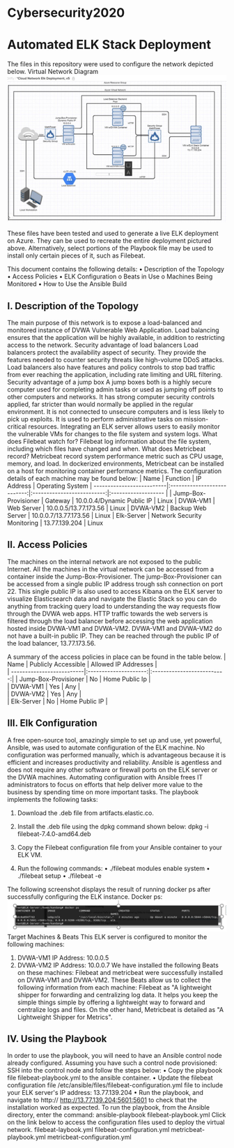 # Cybersecurity2020
# Automated ELK Stack Deployment
The files in this repository were used to configure the network depicted below.
 Virtual Network Diagram
![alt text](https://github.com/kandang0/Cybersecurity2020/blob/master/Diagrams/Diagram1.jpg "Virtual Network Diagram")
 
These files have been tested and used to generate a live ELK deployment on Azure. They can be used to recreate the entire deployment pictured above. Alternatively, select portions of the Playbook file may be used to install only certain pieces of it, such as Filebeat.

This document contains the following details:
•	Description of the Topology
•	Access Policies
•	ELK Configuration 
o	Beats in Use
o	Machines Being Monitored
•	How to Use the Ansible Build
## I.	Description of the Topology
The main purpose of this network is to expose a load-balanced and monitored instance of DVWA Vulnerable Web Application.
Load balancing ensures that the application will be highly available, in addition to restricting access to the network.
Security advantage of load balancers 
Load balancers protect the availability aspect of security. They provide the features needed to counter security threats like high-volume DDoS attacks. Load balancers also have features and policy controls to stop bad traffic from ever reaching the application, including rate limiting and URL filtering.
Security advantage of a jump box
A jump boxes both is a highly secure computer used for completing admin tasks or used as jumping off points to other computers and networks. It has strong computer security controls applied, far stricter than would normally be applied in the regular environment. It is not connected to unsecure computers and is less likely to pick up exploits. It is used to perform administrative tasks on mission-critical resources.
Integrating an ELK server allows users to easily monitor the vulnerable VMs for changes to the file system and system logs.
What does Filebeat watch for?
Filebeat log information about the file system, including which files have changed and when.
What does Metricbeat record?
Metricbeat record system performance metric such as CPU usage, memory, and load. In dockerized environments, Metricbeat can be installed on a host for monitoring container performance metrics.
The configuration details of each machine may be found below:
| Name                      | Function                    | IP Address                 |   Operating System
| --------------------------|:---------------------------:|:--------------------------:|:------------------- |
| Jump-Box-Provisioner      | Gateway                     | 10.0.0.4/Dynamic Public IP |   Linux
| DVWA-VM1                  | Web Server                  | 10.0.0.5/13.77.173.56      |   Linux
| DVWA-VM2                  | Backup Web Server  	  | 10.0.0.7/13.77.173.56      |   Linux
| Elk-Server                | Network Security Monitoring | 13.77.139.204              |   Linux
 
## II.	Access Policies
The machines on the internal network are not exposed to the public Internet.
All the machines in the virtual network can be accessed from a container inside the Jump-Box-Provisioner.
The jump-Box-Provisioner can be accessed from a single public IP address trough ssh connection on port 22.
This single public IP is also used to access Kibana on the ELK server to visualize Elasticsearch data and navigate the Elastic Stack so you can do anything from tracking query load to understanding the way requests flow through the DVWA web apps.
HTTP traffic towards the web servers is filtered through the load balancer before accessing the web application hosted inside DVWA-VM1 and DVWA-VM2.
DVWA-VM1 and DVWA-VM2 do not have a built-in public IP. They can be reached through the public IP of the load balancer, 13.77.173.56.

A summary of the access policies in place can be found in the table below.
| Name                      | Publicly Accessible  | Allowed IP Addresses       |   
| --------------------------|:---------------------:|:--------------------------:|
| Jump-Box-Provisioner      | No                    | Home Public Ip             |  
| DVWA-VM1                  | Yes                   | Any                        |  
| DVWA-VM2                  | Yes  	            | Any                        |  
| Elk-Server                | No                    | Home Public IP             |   



		
		
## III.	Elk Configuration
A free open-source tool, amazingly simple to set up and use, yet powerful, Ansible, was used to automate configuration of the ELK machine. No configuration was performed manually, which is advantageous because it is efficient and increases productivity and reliability.
Ansible is agentless and does not require any other software or firewall ports on the ELK server or the DVWA machines.
Automating configuration with Ansible frees IT administrators to focus on efforts that help deliver more value to the business by spending time on more important tasks.
The playbook implements the following tasks:
1.	Download the .deb file from artifacts.elastic.co.
2.	Install the .deb file using the dpkg command shown below:
dpkg -i filebeat-7.4.0-amd64.deb
3.	Copy the Filebeat configuration file from your Ansible container to your ELK VM.

4.	Run the following commands:
•	./filebeat modules enable system
•	./filebeat setup
•	./filebeat -e

The following screenshot displays the result of running docker ps after successfully configuring the ELK instance.
 Docker ps: 
![alt text](https://github.com/kandang0/Cybersecurity2020/blob/master/Diagrams/Picture1.JPG "Docker ps")
Target Machines & Beats
This ELK server is configured to monitor the following machines:
1.	DVWA-VM1		IP Address: 10.0.0.5
2.	DVWA-VM2		IP Address: 10.0.0.7
We have installed the following Beats on these machines:
Filebeat and metricbeat were successfully installed on DVWA-VM1 and DVWA-VM2.
These Beats allow us to collect the following information from each machine:
Filebeat as "A lightweight shipper for forwarding and centralizing log data. It helps you keep the simple things simple by offering a lightweight way to forward and centralize logs and files. On the other hand, Metricbeat is detailed as "A Lightweight Shipper for Metrics".
## IV.	Using the Playbook
In order to use the playbook, you will need to have an Ansible control node already configured. Assuming you have such a control node provisioned:
SSH into the control node and follow the steps below:
•	Copy the playbook file filebeat-playbook.yml to the ansible container.
•	Update the filebeat configuration file /etc/ansible/files/filebeat-configuration.yml  file to include your ELK server's IP address: 13.77.139.204
•	Run the playbook, and navigate to http:// http://13.77.139.204:5601:5601 to check that the installation worked as expected.
To run the playbook, from the Ansible directory, enter the command: 
ansible-playbook filebeat-playbook.yml
Click on the link below to access the configuration files used to deploy the virtual network.
filebeat-laybook.yml
filebeat-configuration.yml
metricbeat-playbook.yml
metricbeat-configuration.yml
